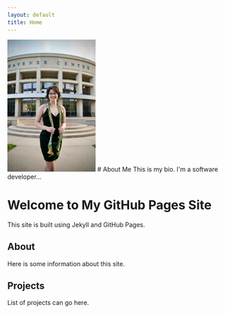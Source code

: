 ```yaml
---
layout: default
title: Home
---
```

<img src="assets/images/pfpMay24.jpg" alt="Maddy Kovaleski" style="width:200px;" />
# About Me
This is my bio. I'm a software developer...

# Welcome to My GitHub Pages Site
This site is built using Jekyll and GitHub Pages.

## About
Here is some information about this site.

## Projects
List of projects can go here.
